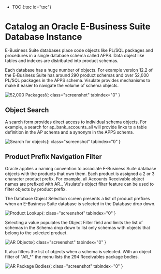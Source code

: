* TOC
{:toc id="toc"}

# Catalog an Oracle E-Business Suite Database Instance

E-Business Suite databases place code objects like PL/SQL packages and procedures in a single database schema called APPS. Data object like tables and indexes are distributed into product schemas.

Each database has a huge number of objects. For example version 12.2 of the E-Business Suite has around 290 product schemas and over 52,000 PL/SQL packages in the APPS schema. Visulate provides mechanisms to make it easier to navigate the volume of schema objects.

![52,000 Packages!](/images/ebs-unfiltered.png){: class="screenshot" tabindex="0" }

## Object Search

A search form provides direct access to individual schema objects. For example, a search for ap_bank_accounts_all will provide links to a table definition in the AP schema and a synonym in the APPS schema.

![Search for objects](/images/ebs-object-search.png){: class="screenshot" tabindex="0" }

## Product Prefix Navigation Filter

Oracle applies a naming convention to associate E-Business Suite database objects with the products that own them. Each product is assigned a 2 or 3 character product prefix. For example, all Accounts Receivable object names are prefixed with AR_. Visulate's object filter feature can be used to filter objects by product prefix.

 The Database Object Selection screen presents a list of product prefixes when an E-Business Suite database is selected in the Database drop down.

![Product Lookup](/images/ebs-product-lookup.png){: class="screenshot" tabindex="0" }

Selecting a value populates the Object Filter field and limits the list of schemas in the Schema drop down to list only schemas with objects that belong to the selected product.

![AR Objects](/images/ebs-ar-objects.png){: class="screenshot" tabindex="0" }

It also filters the list of objects when a schema is selected. With an object filter of "AR_*" the menu lists the 294 Receivables package bodies.

![AR Package Bodies](/images/ebs-filtered-package-bodies.png){: class="screenshot" tabindex="0" }